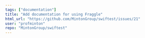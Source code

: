 ```yaml
---
tags: ["documentation"]
title: "Add documentation for using Fraggle"
html_url: "https://github.com/MintonGroup/swiftest/issues/21"
user: "profminton"
repo: "MintonGroup/swiftest"
---
```


